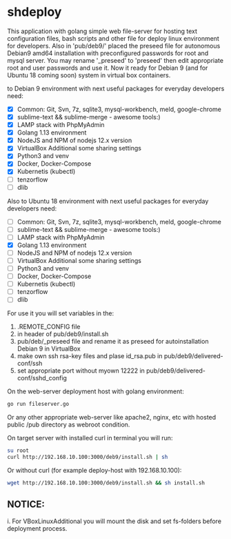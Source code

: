 shdeploy
========

This application with golang simple web file-server for hosting text configuration files, bash scripts and other file for deploy linux environment for developers. Also in 'pub/deb9/' placed the preseed file for autonomous Debian9 amd64 installation with preconfigured passwords for root and mysql server. You may rename '_preseed' to 'preseed' then edit appropriate root and user passwords and use it. 
Now it ready for Debian 9 (and for Ubuntu 18 coming soon) system in virtual box containers. 

to Debian 9 environment with next useful packages for everyday developers need: 
- [x] Common: Git, Svn, 7z, sqlite3, mysql-workbench, meld, google-chrome
- [X] sublime-text && sublime-merge - awesome tools:)
- [x] LAMP stack with PhpMyAdmin
- [x] Golang 1.13 environment
- [x] NodeJS and NPM of nodejs 12.x version
- [x] VirtualBox Additional some sharing settings
- [x] Python3 and venv
- [x] Docker, Docker-Compose
- [x] Kubernetis (kubectl)
- [ ] tenzorflow 
- [ ] dlib

Also to Ubuntu 18 environment with next useful packages for everyday developers need: 
- [ ] Common: Git, Svn, 7z, sqlite3, mysql-workbench, meld, google-chrome
- [ ] sublime-text && sublime-merge - awesome tools:)
- [ ] LAMP stack with PhpMyAdmin
- [x] Golang 1.13 environment
- [ ] NodeJS and NPM of nodejs 12.x version
- [ ] VirtualBox Additional some sharing settings
- [ ] Python3 and venv
- [ ] Docker, Docker-Compose
- [ ] Kubernetis (kubectl)
- [ ] tenzorflow 
- [ ] dlib

For use it you will set variables in the:

 1) .REMOTE_CONFIG file
 2) in header of pub/deb9/install.sh
 3) pub/deb/_preseed file and rename it as preseed for autoinstallation Debian 9 in VirtualBox
 4) make own ssh rsa-key files and plase id_rsa.pub in pub/deb9/delivered-conf/ssh
 5) set appropriate port without myown 12222 in pub/deb9/delivered-conf/sshd_config

On the web-server deployment host with golang environment:

 ```bash
 go run fileserver.go
```
Or any other appropriate web-server like apache2, nginx, etc with hosted public /pub directory as webroot condition.

On target server with installed curl in terminal you will run:

```bash
su root
curl http://192.168.10.100:3000/deb9/install.sh | sh
```

Or without curl (for example deploy-host with 192.168.10.100):

```bash
wget http://192.168.10.100:3000/deb9/install.sh && sh install.sh
```

NOTICE: 
-------
i. For VBoxLinuxAdditional you will mount the disk and set fs-folders before deployment process.
